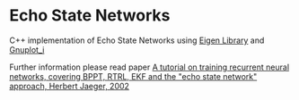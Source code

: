 # Echo State Networks
C++ implementation of Echo State Networks using [Eigen Library](http://eigen.tuxfamily.org/index.php?title=Main_Page) and [Gnuplot_i](http://people.sc.fsu.edu/~jburkardt/c_src/gnuplot_i/gnuplot_i.html)


Further information please read paper [A tutorial on training recurrent neural networks, covering BPPT, RTRL, EKF and the "echo state network" approach, Herbert Jaeger, 2002](http://www.pdx.edu/sites/www.pdx.edu.sysc/files/Jaeger_TrainingRNNsTutorial.2005.pdf)
